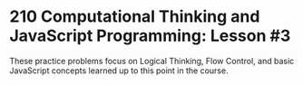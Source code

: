 # 210 Computational Thinking and JavaScript Programming: Lesson #3

These practice problems focus on Logical Thinking, Flow Control, and basic JavaScript concepts learned up to this point in the course.
